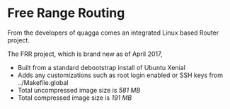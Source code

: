# Free Range Routing

From the developers of quagga comes an integrated Linux based Router project.

The FRR project, which is brand new as of April 2017, 

- Built from a standard debootstrap install of Ubuntu Xenial
- Adds any customizations such as root login enabled or SSH keys from ../Makefile.global
- Total uncompressed image size is *581 MB*
- Total compressed image size is *191 MB*
